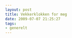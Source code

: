 ```yaml
---
layout: post
title: Vekkerklokken for meg
date: 2009-07-07 21:25:27
tags: 
- generelt
---
```

<div align="center"><object width="425" height="349"><param name="movie" value="http://www.youtube.com/v/kQ-l5PlDa-k&border=1&color1=0xb1b1b1&color2=0xcfcfcf&hl=en&feature=player_embedded&fs=1"></param><param name="allowFullScreen" value="true"></param><param name="allowScriptAccess" value="always"></param><embed src="http://www.youtube.com/v/kQ-l5PlDa-k&border=1&color1=0xb1b1b1&color2=0xcfcfcf&hl=en&feature=player_embedded&fs=1" type="application/x-shockwave-flash" allowfullscreen="true" allowScriptAccess="always" width="425" height="349"></embed></object></div>
